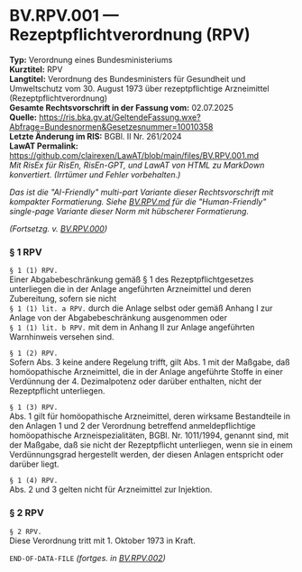 # BV.RPV.001 — Rezeptpflichtverordnung (RPV)
**Typ:** Verordnung eines Bundesministeriums  
**Kurztitel:** RPV  
**Langtitel:** Verordnung des Bundesministers für Gesundheit und Umweltschutz vom 30. August 1973 über rezeptpflichtige Arzneimittel (Rezeptpflichtverordnung)  
**Gesamte Rechtsvorschrift in der Fassung vom:** 02.07.2025  
**Quelle:** https://ris.bka.gv.at/GeltendeFassung.wxe?Abfrage=Bundesnormen&Gesetzesnummer=10010358  
**Letzte Änderung im RIS:** BGBl. II Nr. 261/2024  
**LawAT Permalink:** https://github.com/clairexen/LawAT/blob/main/files/BV.RPV.001.md  
*Mit RisEx für RisEn, RisEn-GPT, und LawAT von HTML zu MarkDown konvertiert. (Irrtümer und Fehler vorbehalten.)*

*Das ist die "AI-Friendly" multi-part Variante dieser Rechtsvorschrift mit kompakter Formatierung. Siehe [BV.RPV.md](BV.RPV.md) für die "Human-Friendly" single-page Variante dieser Norm mit hübscherer Formatierung.*

*(Fortsetzg. v. [BV.RPV.000](BV.RPV.000.md))*


### § 1 RPV

`§ 1 (1) RPV.`  
Einer Abgabebeschränkung gemäß § 1 des Rezeptpflichtgesetzes unterliegen die in der Anlage angeführten Arzneimittel und deren Zubereitung, sofern sie nicht  
`§ 1 (1) lit. a RPV.`
durch die Anlage selbst oder gemäß Anhang I zur Anlage von der Abgabebeschränkung ausgenommen oder  
`§ 1 (1) lit. b RPV.`
mit dem in Anhang II zur Anlage angeführten Warnhinweis versehen sind.

`§ 1 (2) RPV.`  
Sofern Abs. 3 keine andere Regelung trifft, gilt Abs. 1 mit der Maßgabe, daß homöopathische Arzneimittel, die in der Anlage angeführte Stoffe in einer Verdünnung der 4. Dezimalpotenz oder darüber enthalten, nicht der Rezeptpflicht unterliegen.

`§ 1 (3) RPV.`  
Abs. 1 gilt für homöopathische Arzneimittel, deren wirksame Bestandteile in den Anlagen 1 und 2 der Verordnung betreffend anmeldepflichtige homöopathische Arzneispezialitäten, BGBl. Nr. 1011/1994, genannt sind, mit der Maßgabe, daß sie nicht der Rezeptpflicht unterliegen, wenn sie in einem Verdünnungsgrad hergestellt werden, der diesen Anlagen entspricht oder darüber liegt.

`§ 1 (4) RPV.`  
Abs. 2 und 3 gelten nicht für Arzneimittel zur Injektion.

### § 2 RPV

`§ 2 RPV.`  
Diese Verordnung tritt mit 1. Oktober 1973 in Kraft.

`END-OF-DATA-FILE` *(fortges. in [BV.RPV.002](BV.RPV.002.md))*
